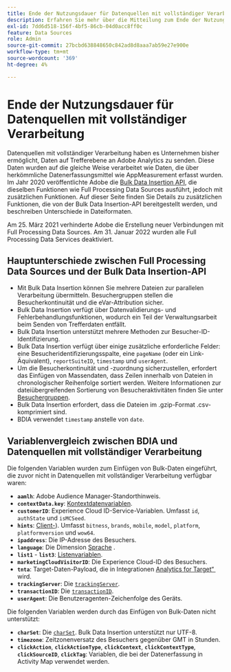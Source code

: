 ```yaml
---
title: Ende der Nutzungsdauer für Datenquellen mit vollständiger Verarbeitung
description: Erfahren Sie mehr über die Mitteilung zum Ende der Nutzungsdauer für Datenquellen mit vollständiger Verarbeitung.
exl-id: 7dd6d518-156f-4bf5-86cb-04d0acc8ff0c
feature: Data Sources
role: Admin
source-git-commit: 27bcbd638848650c842ad8d8aaa7ab59e27e900e
workflow-type: tm+mt
source-wordcount: '369'
ht-degree: 4%

---
```


# Ende der Nutzungsdauer für Datenquellen mit vollständiger Verarbeitung

Datenquellen mit vollständiger Verarbeitung haben es Unternehmen bisher ermöglicht, Daten auf Trefferebene an Adobe Analytics zu senden. Diese Daten wurden auf die gleiche Weise verarbeitet wie Daten, die über herkömmliche Datenerfassungsmittel wie AppMeasurement erfasst wurden. Im Jahr 2020 veröffentlichte Adobe die [Bulk Data Insertion API](https://developer.adobe.com/analytics-apis/docs/2.0/guides/endpoints/bulk-data-insertion/), die dieselben Funktionen wie Full Processing Data Sources ausführt, jedoch mit zusätzlichen Funktionen. Auf dieser Seite finden Sie Details zu zusätzlichen Funktionen, die von der Bulk Data Insertion-API bereitgestellt werden, und beschreiben Unterschiede in Dateiformaten.

Am 25. März 2021 verhinderte Adobe die Erstellung neuer Verbindungen mit Full Processing Data Sources. Am 31. Januar 2022 wurden alle Full Processing Data Services deaktiviert.

## Hauptunterschiede zwischen Full Processing Data Sources und der Bulk Data Insertion-API

* Mit Bulk Data Insertion können Sie mehrere Dateien zur parallelen Verarbeitung übermitteln. Besuchergruppen stellen die Besucherkontinuität und die eVar-Attribution sicher.
* Bulk Data Insertion verfügt über Datenvalidierungs- und Fehlerbehandlungsfunktionen, wodurch ein Teil der Verwaltungsarbeit beim Senden von Trefferdaten entfällt.
* Bulk Data Insertion unterstützt mehrere Methoden zur Besucher-ID-Identifizierung.
* Bulk Data Insertion verfügt über einige zusätzliche erforderliche Felder: eine Besucheridentifizierungsspalte, eine `pageName` (oder ein Link-Äquivalent), `reportSuiteID`, `timestamp` und `userAgent`.
* Um die Besucherkontinuität und -zuordnung sicherzustellen, erfordert das Einfügen von Massendaten, dass Zeilen innerhalb von Dateien in chronologischer Reihenfolge sortiert werden. Weitere Informationen zur dateiübergreifenden Sortierung von Besucheraktivitäten finden Sie unter [Besuchergruppen](https://developer.adobe.com/analytics-apis/docs/2.0/guides/endpoints/bulk-data-insertion/visitor-groups/).
* Bulk Data Insertion erfordert, dass die Dateien im .gzip-Format .csv-komprimiert sind.
* BDIA verwendet `timestamp` anstelle von `date`.

## Variablenvergleich zwischen BDIA und Datenquellen mit vollständiger Verarbeitung

Die folgenden Variablen wurden zum Einfügen von Bulk-Daten eingeführt, die zuvor nicht in Datenquellen mit vollständiger Verarbeitung verfügbar waren:

* **`aamlh`**: Adobe Audience Manager-Standorthinweis.
* **`contextData.key`**: [Kontextdatenvariablen](/help/implement/vars/page-vars/contextdata.md).
* **`customerID`**: Experience Cloud ID-Service-Variablen. Umfasst `id`, `authState` und `isMCSeed`.
* **`hints`**: [Client-](https://experienceleague.adobe.com/docs/experience-platform/edge/fundamentals/user-agent-client-hints.html)). Umfasst `bitness`, `brands`, `mobile`, `model`, `platform`, `platformversion` und `wow64`.
* **`ipaddress`**: Die IP-Adresse des Besuchers.
* **`language`**: Die Dimension [Sprache](/help/components/dimensions/language.md) .
* **`list1`** - **`list3`**: [Listenvariablen](/help/implement/vars/page-vars/list.md).
* **`marketingCloudVisitorID`**: Die Experience Cloud-ID des Besuchers.
* **`tnta`**: Target-Daten-Payload, die in Integrationen [Analytics for Target“ &#x200B;](https://experienceleague.adobe.com/docs/target/using/integrate/a4t/a4t.html?lang=de) wird.
* **`trackingServer`**: Die [`trackingServer`](/help/implement/vars/config-vars/trackingserver.md).
* **`transactionID`**: Die [`transactionID`](/help/implement/vars/page-vars/transactionid.md).
* **`userAgent`**: Die Benutzeragenten-Zeichenfolge des Geräts.

Die folgenden Variablen werden durch das Einfügen von Bulk-Daten nicht unterstützt:

* **`charSet`**: Die [`charSet`](/help/implement/vars/config-vars/charset.md). Bulk Data Insertion unterstützt nur UTF-8.
* **`timezone`**: Zeitzonenversatz des Besuchers gegenüber GMT in Stunden.
* **`clickAction`**, **`clickActionType`**, **`clickContext`**, **`clickContextType`**, **`clickSourceID`**, **`clickTag`**: Variablen, die bei der Datenerfassung in Activity Map verwendet werden.
